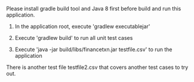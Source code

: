 Please install gradle build tool and Java 8 first before build and run this application.

1) In the application root, execute 'gradlew executablejar'

2) Execute 'gradlew build' to run all unit test cases

3) Execute 'java -jar build/libs/financetxn.jar testfile.csv' to run the application

There is another test file testfile2.csv that covers another test cases to try out.